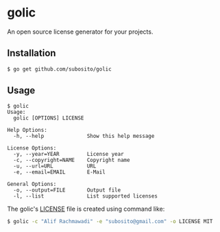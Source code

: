 # golic

An open source license generator for your projects.

## Installation

```bash
$ go get github.com/subosito/golic
```

## Usage

```
$ golic
Usage:
  golic [OPTIONS] LICENSE

Help Options:
  -h, --help              Show this help message

License Options:
  -y, --year=YEAR         License year
  -c, --copyright=NAME    Copyright name
  -u, --url=URL           URL
  -e, --email=EMAIL       E-Mail

General Options:
  -o, --output=FILE       Output file
  -l, --list              List supported licenses
```

The golic's [LICENSE](./LICENSE) file is created using command like:

```bash
$ golic -c "Alif Rachmawadi" -e "subosito@gmail.com" -o LICENSE MIT
```

